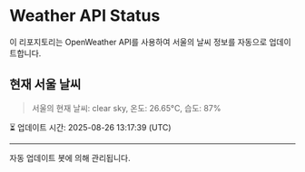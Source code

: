 
# Weather API Status

이 리포지토리는 OpenWeather API를 사용하여 서울의 날씨 정보를 자동으로 업데이트합니다.

## 현재 서울 날씨
> 서울의 현재 날씨: clear sky, 온도: 26.65°C, 습도: 87%

⏳ 업데이트 시간: 2025-08-26 13:17:39 (UTC)

---
자동 업데이트 봇에 의해 관리됩니다.
